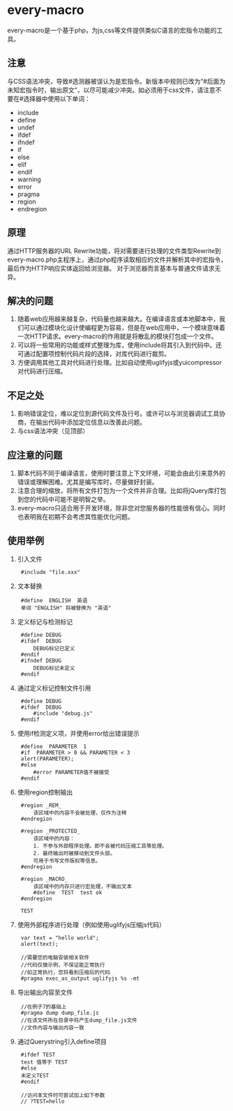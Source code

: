 every-macro
=
every-macro是一个基于php，为js,css等文件提供类似C语言的宏指令功能的工具。

注意
-
与CSS语法冲突，导致#选测器被误认为是宏指令。新版本中规则已改为“#后面为未知宏指令时，输出原文”，以尽可能减少冲突。如必须用于css文件，请注意不要在#选择器中使用以下单词：

- include
- define
- undef
- ifdef
- ifndef
- if
- else
- elif
- endif
- warning
- error
- pragma
- region
- endregion

原理
-
通过HTTP服务器的URL Rewrite功能，将对需要进行处理的文件类型Rewrite到every-macro.php主程序上，通过php程序读取相应的文件并解析其中的宏指令，最后作为HTTP响应实体返回给浏览器。
对于浏览器而言基本与普通文件请求无异。

解决的问题
-
1. 随着web应用越来越复杂，代码量也越来越大。在编译语言或本地脚本中，我们可以通过模块化设计使编程更为容易，但是在web应用中，一个模块意味着一次HTTP请求。every-macro的作用就是将散乱的模块打包成一个文件。
2. 可以将一些常用的功能或样式整理为库，使用include将其引入到代码中。还可通过配置项控制代码片段的选择，对库代码进行裁剪。
3. 方便调用其他工具对代码进行处理。比如自动使用uglifyjs或yuicompressor对代码进行压缩。

不足之处
-
1. 影响错误定位，难以定位到源代码文件及行号。或许可以与浏览器调试工具协商，在输出代码中添加定位信息以改善此问题。
2. 与css语法冲突（见顶部）

应注意的问题
-
1. 脚本代码不同于编译语言，使用时要注意上下文环境，可能会由此引来意外的错误或理解困难。尤其是编写库时，尽量做好封装。
2. 注意合理的缩放，将所有文件打包为一个文件并非合理。比如将jQuery库打包到您的代码中可能不是明智之举。
3. every-macro只适合用于开发环境，除非您对您服务器的性能很有信心。同时也表明我在初期不会考虑其性能优化问题。

使用举例
-
1. 引入文件

		#include "file.xxx"

2. 文本替换

		#define  ENGLISH  英语
		单词 "ENGLISH" 将被替换为 "英语"


3. 定义标记与检测标记

		#define DEBUG
		#ifdef  DEBUG
			DEBUG标记已定义
		#endif
		#ifndef DEBUG
			DEBUG标记未定义
		#endif

4. 通过定义标记控制文件引用

		#define DEBUG
		#ifdef  DEBUG
			#include "debug.js"
		#endif

5. 使用if检测定义项，并使用error给出错误提示

		#define  PARAMETER  1
		#if  PARAMETER > 0 && PARAMETER < 3
		alert(PARAMETER);
		#else
			#error PARAMETER值不被接受
		#endif

6. 使用region控制输出

		#region _REM_
			该区域中的内容不会被处理，仅作为注释
		#endregion

		#region _PROTECTED_
			该区域中的内容：
			1. 不参与外部程序处理。即不会被代码压缩工具等处理。
			2. 最终输出时被移动到文件头部。
			可用于书写文件版权等信息。
		#endregion

		#region _MACRO_
			该区域中的内存只进行宏处理，不输出文本
			#define  TEST  test ok
		#endregion

		TEST

7. 使用外部程序进行处理（例如使用uglifyjs压缩js代码）

		var text = "hello world";
		alert(text);
		
		//需要您的电脑安装相关软件
		//代码仅做示例，不保证能正常执行
		//如正常执行，您将看到压缩后的代码
		#pragma exec_as_output uglifyjs %s -mt

8. 导出输出内容至文件

		//在例子7的基础上
		#pragma dump dump_file.js
		//在该文件所在目录中将产生dump_file.js文件
		//文件内容与输出内容一致

9. 通过Querystring引入define项目

		#ifdef TEST
		test 值等于 TEST
		#else
		未定义TEST
		#endif
		
		//访问本文件时可尝试加上如下参数
		// ?TEST=hello

